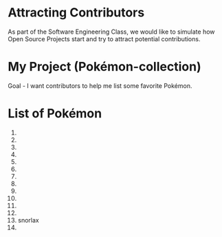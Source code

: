 # Attracting Contributors
As part of the Software Engineering Class, we would like to simulate how Open Source Projects start and try to attract potential contributions.

# My Project (Pokémon-collection)
Goal - I want contributors to help me list some favorite Pokémon.

# List of Pokémon
1. 
2. 
3. 
4. 
5. 
6. 
7. 
8. 
9. 
10. 
11. 
12. 
13. snorlax
14. 
